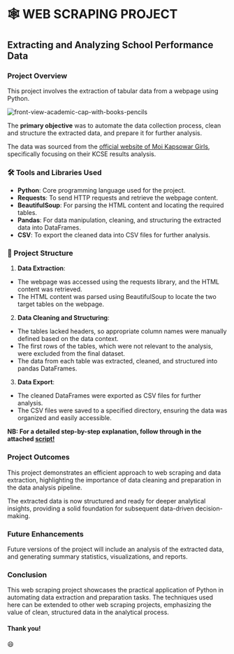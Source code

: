 # 🕸️ WEB SCRAPING PROJECT
## Extracting and Analyzing School Performance Data
### Project Overview
This project involves the extraction of tabular data from a webpage using Python.

![front-view-academic-cap-with-books-pencils](https://github.com/user-attachments/assets/03a8476b-545c-4064-9b98-4ab92e75e1f3)

The **primary objective** was to automate the data collection process, clean and structure the extracted data, and prepare it for further analysis.

The data was sourced from the [official website of Moi Kapsowar Girls](https://moikapsowargirls.sc.ke/kcse-results-analysis/), specifically focusing on their KCSE results analysis.

### 🛠️ Tools and Libraries Used
- **Python**: Core programming language used for the project.
- **Requests**: To send HTTP requests and retrieve the webpage content.
- **BeautifulSoup**: For parsing the HTML content and locating the required tables.
- **Pandas**: For data manipulation, cleaning, and structuring the extracted data into DataFrames.
- **CSV**: To export the cleaned data into CSV files for further analysis.

### 📑 Project Structure
1. **Data Extraction**:
- The webpage was accessed using the requests library, and the HTML content was retrieved.
- The HTML content was parsed using BeautifulSoup to locate the two target tables on the webpage.

2. **Data Cleaning and Structuring**:
- The tables lacked headers, so appropriate column names were manually defined based on the data context.
- The first rows of the tables, which were not relevant to the analysis, were excluded from the final dataset.
- The data from each table was extracted, cleaned, and structured into pandas DataFrames.

3. **Data Export**:
- The cleaned DataFrames were exported as CSV files for further analysis.
- The CSV files were saved to a specified directory, ensuring the data was organized and easily accessible.

**NB: For a detailed step-by-step explanation, follow through in the attached [script!](http://localhost:8888/notebooks/Web%20Scrapping%20Project.ipynb)**

### Project Outcomes
This project demonstrates an efficient approach to web scraping and data extraction, highlighting the importance of data cleaning and preparation in the data analysis pipeline.

The extracted data is now structured and ready for deeper analytical insights, providing a solid foundation for subsequent data-driven decision-making.

### Future Enhancements
Future versions of the project will include an analysis of the extracted data, and generating summary statistics, visualizations, and reports.

### Conclusion
This web scraping project showcases the practical application of Python in automating data extraction and preparation tasks.
The techniques used here can be extended to other web scraping projects, emphasizing the value of clean, structured data in the analytical process.

#### Thank you!

😄
